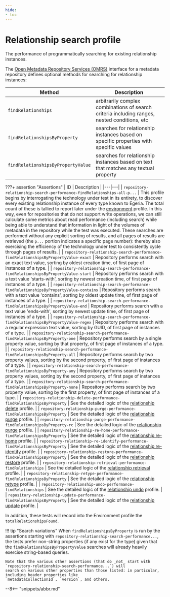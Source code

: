 ```yaml
---
hide:
- toc
---
```


<!-- SPDX-License-Identifier: CC-BY-4.0 -->
<!-- Copyright Contributors to the Egeria project. -->

# Relationship search profile

The performance of programmatically searching for existing relationship instances.

The [Open Metadata Repository Services (OMRS)](/egeria-docs/services/omrs) interface for a metadata
repository defines optional methods for searching for relationship instances:

| Method | Description |
|---|---|
| `findRelationships` | arbitrarily complex combinations of search criteria including ranges, nested conditions, etc |
| `findRelationshipsByProperty` | searches for relationship instances based on specific properties with specific values |
| `findRelationshipsByPropertyValue` | searches for relationship instances based on text that matches any textual property |

???+ assertion "Assertions"
    | ID | Description |
    |---|---|
    | `repository-relationship-search-performance-findRelationships-all-p...` | This profile begins by interrogating the technology under test in its entirety, to discover every existing relationship instance of every type known to Egeria. The total count of these is tallied to report later under the [environment](environment.md) profile. In this way, even for repositories that do not support write operations, we can still calculate some metrics about read performance (including search) while being able to understand that information in light of the volumes of metadata in the repository while the test was executed. These searches are performed without any explicit sorting of results, and all pages of results are retrieved (the `p...` portion indicates a specific page number): thereby also exercising the efficiency of the technology under test to consistently cycle through pages of results. |
    | `repository-relationship-search-performance-findRelationshipsByPropertyValue-exact` | Repository performs search with an exact text value, sorting by oldest creation time, of first page of instances of a type. |
    | `repository-relationship-search-performance-findRelationshipsByPropertyValue-start` | Repository performs search with a text value 'starts-with', sorting by newest creation time, of first page of instances of a type. |
    | `repository-relationship-search-performance-findRelationshipsByPropertyValue-contains` | Repository performs search with a text value 'contains', sorting by oldest update time, of first page of instances of a type. |
    | `repository-relationship-search-performance-findRelationshipsByPropertyValue-end` | Repository performs search with a text value 'ends-with', sorting by newest update time, of first page of instances of a type. |
    | `repository-relationship-search-performance-findRelationshipsByPropertyValue-regex` | Repository performs search with a regular expression text value, sorting by GUID, of first page of instances of a type. |
    | `repository-relationship-search-performance-findRelationshipsByProperty-one` | Repository performs search by a single property value, sorting by that property, of first page of instances of a type. |
    | `repository-relationship-search-performance-findRelationshipsByProperty-all` | Repository performs search by two property values, sorting by the second property, of first page of instances of a type. |
    | `repository-relationship-search-performance-findRelationshipsByProperty-any` | Repository performs search by two property values, sorting by the second property, of first page of instances of a type. |
    | `repository-relationship-search-performance-findRelationshipsByProperty-none` | Repository performs search by two property value, sorting by the first property, of first page of instances of a type. |
    | `repository-relationship-delete-performance-findRelationshipsByProperty` | See the detailed logic of the [relationship delete](relationship-delete.md) profile. |
    | `repository-relationship-purge-performance-findRelationshipsByProperty` | See the detailed logic of the [relationship purge](relationship-purge.md) profile. |
    | `repository-relationship-purge-performance-findRelationshipsByProperty-rc` | See the detailed logic of the [relationship purge](relationship-purge.md) profile. |
    | `repository-relationship-re-home-performance-findRelationshipsByProperty` | See the detailed logic of the [relationship re-home](relationship-re-home.md) profile. |
    | `repository-relationship-re-identify-performance-findRelationshipsByProperty` | See the detailed logic of the [relationship re-identify](relationship-re-identify.md) profile. |
    | `repository-relationship-restore-performance-findRelationshipsByProperty` | See the detailed logic of the [relationship restore](relationship-restore.md) profile. |
    | `repository-relationship-retrieval-performance-findRelationships` | See the detailed logic of the [relationship retrieval](relationship-retrieval.md) profile. |
    | `repository-relationship-retype-performance-findRelationshipsByProperty` | See the detailed logic of the [relationship retype](relationship-retype.md) profile. |
    | `repository-relationship-undo-performance-findRelationships` | See the detailed logic of the [relationship undo](relationship-undo.md) profile. |
    | `repository-relationship-update-performance-findRelationshipsByProperty` | See the detailed logic of the [relationship update](relationship-update.md) profile. |

In addition, these tests will record into the Environment profile the `totalRelationshipsFound`.

!!! tip "Search variations"
    When `findRelationshipsByProperty` is run by the assertions starting with `repository-relationship-search-performance...`,
    the tests prefer non-string properties (if any exist for the type) given that the `findRelationshipsByPropertyValue`
    searches will already heavily exercise string-based queries.

    Note that the various other assertions (that do _not_ start with `repository-relationship-search-performance...`) will
    search on various other properties than those listed: in particular, including header properties like
    `metadataCollectionId`, `version`, and others.

--8<-- "snippets/abbr.md"
